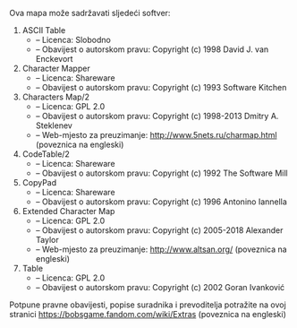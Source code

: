 ﻿Ova mapa može sadržavati sljedeći softver:

1. ASCII Table
   - – Licenca: Slobodno
   - – Obavijest o autorskom pravu: Copyright (c) 1998 David J. van Enckevort
2. Character Mapper
   - – Licenca: Shareware
   - – Obavijest o autorskom pravu: Copyright (c) 1993 Software Kitchen
3. Characters Map/2
   - – Licenca: GPL 2.0
   - – Obavijest o autorskom pravu: Copyright (c) 1998-2013 Dmitry A. Steklenev
   - – Web-mjesto za preuzimanje: http://www.5nets.ru/charmap.html (poveznica na engleski)
4. CodeTable/2
   - – Licenca: Shareware
   - – Obavijest o autorskom pravu: Copyright (c) 1992 The Software Mill
5. CopyPad
   - – Licenca: Shareware
   - – Obavijest o autorskom pravu: Copyright (c) 1996 Antonino Iannella
6. Extended Character Map
   - – Licenca: GPL 2.0
   - – Obavijest o autorskom pravu: Copyright (c) 2005-2018 Alexander Taylor
   - – Web-mjesto za preuzimanje: http://www.altsan.org/ (poveznica na engleski)
7. Table
   - – Licenca: GPL 2.0
   - – Obavijest o autorskom pravu: Copyright (c) 2002 Goran Ivanković

Potpune pravne obavijesti, popise suradnika i prevoditelja potražite na ovoj stranici https://bobsgame.fandom.com/wiki/Extras (poveznica na engleski)
